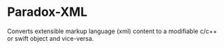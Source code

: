 # Paradox-XML
Converts extensible markup language (xml) content to a modifiable c/c++ or swift object and vice-versa.
